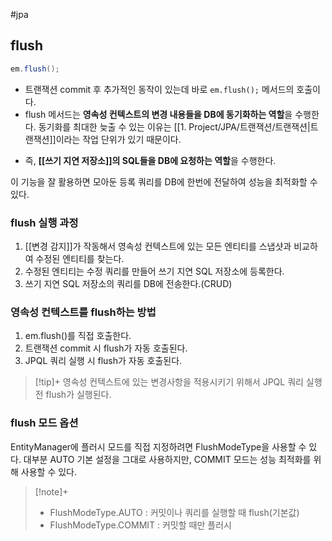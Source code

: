 #jpa 

## flush
```java
em.flush();
```

- 트랜잭션 commit 후 추가적인 동작이 있는데 바로 `em.flush();` 메서드의 호출이다.
- flush 메서드는 **영속성 컨텍스트의 변경 내용들을 DB에 동기화하는 역할**을 수행한다. 동기화를 최대한 늦출 수 있는 이유는 [[1. Project/JPA/트랜잭션/트랜잭션|트랜잭션]]이라는 작업 단위가 있기 때문이다.
+ 즉, **[[쓰기 지연 저장소]]의 SQL들을 DB에 요청하는 역할**을 수행한다.

이 기능을 잘 활용하면 모아둔 등록 쿼리를 DB에 한번에 전달하여 성능을 최적화할 수 있다.

### flush 실행 과정
1. [[변경 감지]]가 작동해서 영속성 컨텍스트에 있는 모든 엔티티를 스냅샷과 비교하여 수정된 엔티티를 찾는다.
2. 수정된 엔티티는 수정 쿼리를 만들어 쓰기 지연 SQL 저장소에 등록한다.
3. 쓰기 지연 SQL 저장소의 쿼리를 DB에 전송한다.(CRUD)

### 영속성 컨텍스트를 flush하는 방법
1. em.flush()를 직접 호출한다.
2. 트랜잭션 commit 시 flush가 자동 호출된다.
3. JPQL 쿼리 실행 시 flush가 자동 호출된다.

> [!tip]+ 
> 영속성 컨텍스트에 있는 변경사항을 적용시키기 위해서 JPQL 쿼리 실행 전 flush가 실행된다.


### flush 모드 옵션
EntityManager에 플러시 모드를 직접 지정하려면 FlushModeType을 사용할 수 있다. 대부분 AUTO 기본 설정을 그대로 사용하지만, COMMIT 모드는 성능 최적화를 위해 사용할 수 있다.

> [!note]+ 
> + FlushModeType.AUTO : 커밋이나 쿼리를 실행할 때 flush(기본값)
> + FlushModeType.COMMIT : 커밋할 때만 플러시